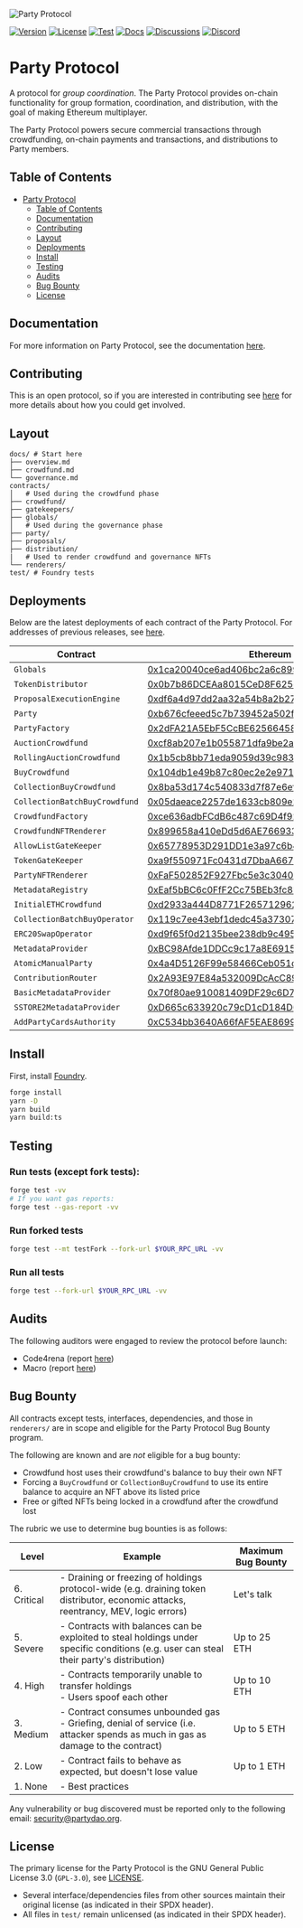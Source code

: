 ![Party Protocol](.github/assets/banner.png)

[![Version][version-badge]][version-link]
[![License][license-badge]][license-link]
[![Test][ci-badge]][ci-link]
[![Docs][docs-badge]][docs-link]
[![Discussions][discussions-badge]][discussions-link]
[![Discord][discord-badge]][discord-link]

[version-badge]: https://img.shields.io/github/release/PartyDAO/party-protocol?label=version
[version-link]: https://github.com/PartyDAO/party-protocol/releases
[license-badge]: https://img.shields.io/github/license/PartyDAO/party-protocol
[license-link]: https://github.com/PartyDAO/party-protocol/blob/main/LICENSE
[ci-badge]: https://github.com/PartyDAO/party-protocol/actions/workflows/ci.yml/badge.svg
[ci-link]: https://github.com/PartyDAO/party-protocol/actions/workflows/ci.yml
[docs-badge]: https://img.shields.io/badge/Party-documentation-informational
[docs-link]: https://github.com/PartyDAO/party-protocol/tree/main/docs
[discussions-badge]: https://img.shields.io/badge/Party-discussions-blueviolet
[discussions-link]: https://github.com/PartyDAO/party-protocol/discussions
[discord-badge]: https://img.shields.io/static/v1?logo=discord&label=discord&message=join&color=blue
[discord-link]: https://discord.gg/zUeXpDX8HA

# Party Protocol

A protocol for _group coordination_. The Party Protocol provides on-chain functionality for group formation, coordination, and distribution, with the goal of making Ethereum multiplayer.

The Party Protocol powers secure commercial transactions through crowdfunding, on-chain payments and transactions, and distributions to Party members.

## Table of Contents

- [Party Protocol](https://github.com/PartyDAO/party-protocol#party-protocol)
  - [Table of Contents](https://github.com/PartyDAO/party-protocol#table-of-contents)
  - [Documentation](https://github.com/PartyDAO/party-protocol#documentation)
  - [Contributing](https://github.com/PartyDAO/party-protocol#contributing)
  - [Layout](https://github.com/PartyDAO/party-protocol#layout)
  - [Deployments](https://github.com/PartyDAO/party-protocol#deployments)
  - [Install](https://github.com/PartyDAO/party-protocol#install)
  - [Testing](https://github.com/PartyDAO/party-protocol#testing)
  - [Audits](https://github.com/PartyDAO/party-protocol#audits)
  - [Bug Bounty](https://github.com/PartyDAO/party-protocol#bug-bounty)
  - [License](https://github.com/PartyDAO/party-protocol#license)

## Documentation

For more information on Party Protocol, see the documentation [here](https://docs.partydao.org).

## Contributing

This is an open protocol, so if you are interested in contributing see [here](./CONTRIBUTING.md) for more details about how you could get involved.

## Layout

```
docs/ # Start here
├── overview.md
├── crowdfund.md
└── governance.md
contracts/
│   # Used during the crowdfund phase
├── crowdfund/
├── gatekeepers/
├── globals/
│   # Used during the governance phase
├── party/
├── proposals/
├── distribution/
|   # Used to render crowdfund and governance NFTs
└── renderers/
test/ # Foundry tests
```

## Deployments

Below are the latest deployments of each contract of the Party Protocol. For addresses of previous releases, see [here](https://github.com/PartyDAO/party-addresses).

| Contract                      | Ethereum                                                                                                              | Goerli                                                                                                                       | Base                                                                                                                  | Base Goerli                                                                                                                  |
| ----------------------------- | --------------------------------------------------------------------------------------------------------------------- | ---------------------------------------------------------------------------------------------------------------------------- | --------------------------------------------------------------------------------------------------------------------- | ---------------------------------------------------------------------------------------------------------------------------- |
| `Globals`                     | [0x1ca20040ce6ad406bc2a6c89976388829e7fbade](https://etherscan.io/address/0x1ca20040ce6ad406bc2a6c89976388829e7fbade) | [0x753e22d4e112a4d8b07df9c4c578b116e3b48792](https://goerli.etherscan.io/address/0x753e22d4e112a4d8b07df9c4c578b116e3b48792) | [0xcEDe25DF327bD1619Fe25CDa2292e14edAC30717](https://basescan.org/address/0xcEDe25DF327bD1619Fe25CDa2292e14edAC30717) | [0x1b0e8E8DC71b29CE49038569dEF1B3Bc0120F602](https://goerli.basescan.org/address/0x1b0e8E8DC71b29CE49038569dEF1B3Bc0120F602) |
| `TokenDistributor`            | [0x0b7b86DCEAa8015CeD8F625d3b7A961b31fB05FE](https://etherscan.io/address/0x0b7b86DCEAa8015CeD8F625d3b7A961b31fB05FE) | [0x510c2F7e19a8f2537A3fe3Cf847e6583b993FA60](https://goerli.etherscan.io/address/0x510c2F7e19a8f2537A3fe3Cf847e6583b993FA60) | [0x65778953D291DD1e3a97c6b4d8BEea188B650077](https://basescan.org/address/0x65778953D291DD1e3a97c6b4d8BEea188B650077) | [0x1b5cB8bb71edA9059d39c98348095B008b67e734](https://goerli.basescan.org/address/0x1b5cB8bb71edA9059d39c98348095B008b67e734) |
| `ProposalExecutionEngine`     | [0xdf6a4d97dd2aa32a54b8a2b2711f210b711f28f0](https://etherscan.io/address/0xdf6a4d97dd2aa32a54b8a2b2711f210b711f28f0) | [0xc148E6f886CccdA5dEBbBA10d864d007E0C74c85](https://goerli.etherscan.io/address/0xc148E6f886CccdA5dEBbBA10d864d007E0C74c85) | [0xaec4D40045DaF91Bc3049ea9136C7dF04bD8a6af](https://basescan.org/address/0xaec4D40045DaF91Bc3049ea9136C7dF04bD8a6af) | [0xafE8265538F97e9F2Ff459F4aD871892a292419b](https://goerli.basescan.org/address/0xafE8265538F97e9F2Ff459F4aD871892a292419b) |
| `Party`                       | [0xb676cfeeed5c7b739452a502f1eff9ab684a56da](https://etherscan.io/address/0xb676cfeeed5c7b739452a502f1eff9ab684a56da) | [0x72a4b63eceA9465e3984CDEe1354b9CF9030c043](https://goerli.etherscan.io/address/0x72a4b63eceA9465e3984CDEe1354b9CF9030c043) | [0x65EBb1f88AA377ee56E8114234d5721eb4C5BAfd](https://basescan.org/address/0x65EBb1f88AA377ee56E8114234d5721eb4C5BAfd) | [0xe46b1B3D7eF3421D96F06D13d641dD702d44904e](https://goerli.basescan.org/address/0xe46b1B3D7eF3421D96F06D13d641dD702d44904e) |
| `PartyFactory`                | [0x2dFA21A5EbF5CcBE62566458A1baEC6B1F33f292](https://etherscan.io/address/0x2dFA21A5EbF5CcBE62566458A1baEC6B1F33f292) | [0x83e63E8bAba6C6dcb9F3F4324bEfA72AD8f43e44](https://goerli.etherscan.io/address/0x83e63E8bAba6C6dcb9F3F4324bEfA72AD8f43e44) | [0xF8c8fC091C0Cc94a9029d6443050bDfF9097E38A](https://basescan.org/address/0xF8c8fC091C0Cc94a9029d6443050bDfF9097E38A) | [0xa7C2ede6A4ebdE4EE86E600D339F9F236B8C1275](https://goerli.basescan.org/address/0xa7C2ede6A4ebdE4EE86E600D339F9F236B8C1275) |
| `AuctionCrowdfund`            | [0xcf8ab207e1b055871dfa9be2a0cf3acaf2d1b3a7](https://etherscan.io/address/0xcf8ab207e1b055871dfa9be2a0cf3acaf2d1b3a7) | [0x631D392073330f0573AD18Fc64305768657D0D60](https://goerli.etherscan.io/address/0x631D392073330f0573AD18Fc64305768657D0D60) | [0xcF8ab207E1b055871dfa9be2a0Cf3acAf2d1b3A7](https://basescan.org/address/0xcF8ab207E1b055871dfa9be2a0Cf3acAf2d1b3A7) | [0x70a842F6131031266438171731f1d2ACfd9EC891](https://goerli.basescan.org/address/0x70a842F6131031266438171731f1d2ACfd9EC891) |
| `RollingAuctionCrowdfund`     | [0x1b5cb8bb71eda9059d39c98348095b008b67e734](https://etherscan.io/address/0x1b5cb8bb71eda9059d39c98348095b008b67e734) | [0x989Fb364065a80d732837742f960924f343C6E04](https://goerli.etherscan.io/address/0x989Fb364065a80d732837742f960924f343C6E04) | [0x2e8920950677F8545B4Ef80315f48E161CB02D1C](https://basescan.org/address/0x2e8920950677F8545B4Ef80315f48E161CB02D1C) | [0x73B66c97e53301651E69D10743352B411d480c3f](https://goerli.basescan.org/address/0x73B66c97e53301651E69D10743352B411d480c3f) |
| `BuyCrowdfund`                | [0x104db1e49b87c80ec2e2e9716e83a304415c15ce](https://etherscan.io/address/0x104db1e49b87c80ec2e2e9716e83a304415c15ce) | [0x712Dca72Cc443A5f5e03A388b69ab09b4CDAC428](https://goerli.etherscan.io/address/0x712Dca72Cc443A5f5e03A388b69ab09b4CDAC428) | [0x104db1E49b87C80Ec2E2E9716e83A304415C15Ce](https://basescan.org/address/0x104db1E49b87C80Ec2E2E9716e83A304415C15Ce) | [0x4a043c81b2D321C6768f607C2f2E6482CDeCadD0](https://goerli.basescan.org/address/0x4a043c81b2D321C6768f607C2f2E6482CDeCadD0) |
| `CollectionBuyCrowdfund`      | [0x8ba53d174c540833d7f87e6ef97fc85d3d9291b4](https://etherscan.io/address/0x8ba53d174c540833d7f87e6ef97fc85d3d9291b4) | [0x884561d34e6B98a11DaF9Cc5d0d50cEFC664262F](https://goerli.etherscan.io/address/0x884561d34e6B98a11DaF9Cc5d0d50cEFC664262F) | [0x8bA53D174C540833d7F87e6Ef97Fc85d3d9291b4](https://basescan.org/address/0x8bA53D174C540833d7F87e6Ef97Fc85d3d9291b4) | [0x5534C682AebEFA85CA8c955bf324739a3D259284](https://goerli.basescan.org/address/0x5534C682AebEFA85CA8c955bf324739a3D259284) |
| `CollectionBatchBuyCrowdfund` | [0x05daeace2257de1633cb809e2a23387a2742535c](https://etherscan.io/address/0x05daeace2257de1633cb809e2a23387a2742535c) | [0x9926816276CFE4E7c230E14d5a8808C9709Fa51a](https://goerli.etherscan.io/address/0x9926816276CFE4E7c230E14d5a8808C9709Fa51a) | [0x05daeacE2257De1633cb809E2A23387a2742535c](https://basescan.org/address/0x05daeacE2257De1633cb809E2A23387a2742535c) | [0x36DdCBd450aF74bd8D3F7e1Dc24AB5b3091289c7](https://goerli.basescan.org/address/0x36DdCBd450aF74bd8D3F7e1Dc24AB5b3091289c7) |
| `CrowdfundFactory`            | [0xce636adbFCdB6c487c69D4f92603714c2450a0c9](https://etherscan.io/address/0xce636adbFCdB6c487c69D4f92603714c2450a0c9) | [0x5bFADA22929Ce611894c5ba0A1d583459f3f3858](https://goerli.etherscan.io/address/0x5bFADA22929Ce611894c5ba0A1d583459f3f3858) | [0xDe0073207C36A2A8Bc8bb5634f1db74d35b015f9](https://basescan.org/address/0xDe0073207C36A2A8Bc8bb5634f1db74d35b015f9) | [0x4F2843E6C02F3bbD9F4004fC0Ac7FB6e31b5EFb0](https://goerli.basescan.org/address/0x4F2843E6C02F3bbD9F4004fC0Ac7FB6e31b5EFb0) |
| `CrowdfundNFTRenderer`        | [0x899658a410eDd5d6AE766933385fbFE0C4504b3F](https://etherscan.io/address/0x899658a410eDd5d6AE766933385fbFE0C4504b3F) | [0xcF8ab207E1b055871dfa9be2a0Cf3acAf2d1b3A7](https://goerli.etherscan.io/address/0xcF8ab207E1b055871dfa9be2a0Cf3acAf2d1b3A7) | [0x19BcAc3761Df79c9b242Ebe6670898DA7D4bDCB3](https://basescan.org/address/0x19BcAc3761Df79c9b242Ebe6670898DA7D4bDCB3) | [0xCE03B805c942a1DDdaaAD4F7a1C2BC00A96baf75](https://goerli.basescan.org/address/0xCE03B805c942a1DDdaaAD4F7a1C2BC00A96baf75) |
| `AllowListGateKeeper`         | [0x65778953D291DD1e3a97c6b4d8BEea188B650077](https://etherscan.io/address/0x65778953D291DD1e3a97c6b4d8BEea188B650077) | [0x554A3b66Fcd3c9eb7730b21F207a28F1e4954142](https://goerli.etherscan.io/address/0x554A3b66Fcd3c9eb7730b21F207a28F1e4954142) | [0x0EC569Ed2E3D2a61562Ae76539A84b1948F0c7a6](https://basescan.org/address/0x0EC569Ed2E3D2a61562Ae76539A84b1948F0c7a6) | [0x0D43100FcB0F4AbBE7d650440828b3Db80742098](https://goerli.basescan.org/address/0x0D43100FcB0F4AbBE7d650440828b3Db80742098) |
| `TokenGateKeeper`             | [0xa9f550971Fc0431d7DbaA667c92061eD9a1B8E90](https://etherscan.io/address/0xa9f550971Fc0431d7DbaA667c92061eD9a1B8E90) | [0x7FCC6b4c437aA78E6C432d4A459Ae644514Be638](https://goerli.etherscan.io/address/0x7FCC6b4c437aA78E6C432d4A459Ae644514Be638) | [0x9A1C1e8eBD7e50A1280A31d736388A50f3d96a4D](https://basescan.org/address/0x9A1C1e8eBD7e50A1280A31d736388A50f3d96a4D) | [0xF940e28d4320F794150DFB40c7f2f65E371808e6](https://goerli.basescan.org/address/0xF940e28d4320F794150DFB40c7f2f65E371808e6) |
| `PartyNFTRenderer`            | [0xFaF502852F927Fbc5e3c3040648aB968E43bf0b2](https://etherscan.io/address/0xFaF502852F927Fbc5e3c3040648aB968E43bf0b2) | [0xA4DDE8076A9B88F53f80d5Dc508D0656d7Db210D](https://goerli.etherscan.io/address/0xA4DDE8076A9B88F53f80d5Dc508D0656d7Db210D) | [0xAfeEf01d3267bf2dd500a3f988Dc51B52ceCF0Ed](https://basescan.org/address/0xAfeEf01d3267bf2dd500a3f988Dc51B52ceCF0Ed) | [0xc0e0ec5541e26E93D5a9f5E999AB2A0A7F8260ae](https://goerli.basescan.org/address/0xc0e0ec5541e26E93D5a9f5E999AB2A0A7F8260ae) |
| `MetadataRegistry`            | [0xEaf5bBC6c0FfF2Cc75BEb3fc8b53447570A1A2ED](https://etherscan.io/address/0xEaf5bBC6c0FfF2Cc75BEb3fc8b53447570A1A2ED) | [0x59E2844F9ADb537a97011528E699f76934Ef7cc9](https://goerli.etherscan.io/address/0x59E2844F9ADb537a97011528E699f76934Ef7cc9) | [0xA4DDE8076A9B88F53f80d5Dc508D0656d7Db210D](https://basescan.org/address/0xA4DDE8076A9B88F53f80d5Dc508D0656d7Db210D) | [0x39Aa347879C782F1375386FE8f7a39B203fB2e5c](https://goerli.basescan.org/address/0x39Aa347879C782F1375386FE8f7a39B203fB2e5c) |
| `InitialETHCrowdfund`         | [0xd2933a444D8771F265712962BE24096cEa041e0c](https://etherscan.io/address/0xd2933a444D8771F265712962BE24096cEa041e0c) | [0xea6b9F59aeEeD48e60548dDe5e32480cfF1eC447](https://goerli.etherscan.io/address/0xea6b9F59aeEeD48e60548dDe5e32480cfF1eC447) | [0x23C886396CFbaDB0F3bAC4b728150e8A59dC0E10](https://basescan.org/address/0x23C886396CFbaDB0F3bAC4b728150e8A59dC0E10) | [0x6a360CAee9a8313c64c72Fa2eB8E59F9B5218368](https://goerli.basescan.org/address/0x6a360CAee9a8313c64c72Fa2eB8E59F9B5218368) |
| `CollectionBatchBuyOperator`  | [0x119c7ee43ebf1dedc45a3730735583bd39e32579](https://etherscan.io/address/0x119c7ee43ebf1dedc45a3730735583bd39e32579) | [0x039d2e6AEf994445b00b6B55524bAcA0B0Be78DB](https://goerli.etherscan.io/address/0x039d2e6AEf994445b00b6B55524bAcA0B0Be78DB) | [0x510c2F7e19a8f2537A3fe3Cf847e6583b993FA60](https://basescan.org/address/0x510c2F7e19a8f2537A3fe3Cf847e6583b993FA60) | [0x4fD82CF0C955Acc0715Ef1440b8D1F2768C9a278](https://goerli.basescan.org/address/0x4fD82CF0C955Acc0715Ef1440b8D1F2768C9a278) |
| `ERC20SwapOperator`           | [0xd9f65f0d2135bee238db9c49558632eb6030caa7](https://etherscan.io/address/0xd9f65f0d2135bee238db9c49558632eb6030caa7) | [0x88B08D166cf2779c1E2ef6C1171214E782831814](https://goerli.etherscan.io/address/0x88B08D166cf2779c1E2ef6C1171214E782831814) | [0xdF6a4d97dd2Aa32a54B8a2b2711F210b711F28f0](https://basescan.org/address/0xdF6a4d97dd2Aa32a54B8a2b2711F210b711F28f0) | [0xca874ED4D1828aE092250d5F00F1C206A944baA4](https://goerli.basescan.org/address/0xca874ED4D1828aE092250d5F00F1C206A944baA4) |
| `MetadataProvider`            | [0xBC98Afde1DDCc9c17a8E69157b83b8971007cF92](https://etherscan.io/address/0xBC98Afde1DDCc9c17a8E69157b83b8971007cF92) | [0xC9846AD49F40bc66217280731Fc8EaEA37231979](https://goerli.etherscan.io/address/0xC9846AD49F40bc66217280731Fc8EaEA37231979) | [0xe06e71867bB25Fe6b56b854500961D4D9dd7c12e](https://basescan.org/address/0xe06e71867bB25Fe6b56b854500961D4D9dd7c12e) | [0x480f02Ca2E29A71bac6E314879E487a49a237E1B](https://goerli.basescan.org/address/0x480f02Ca2E29A71bac6E314879E487a49a237E1B) |
| `AtomicManualParty`           | [0x4a4D5126F99e58466Ceb051d17661bAF0BE2Cf93](https://etherscan.io/address/0x4a4D5126F99e58466Ceb051d17661bAF0BE2Cf93) | [0xb24aa5a8E4a6bb691DF4B722E79Da7842BFB8A68](https://goerli.etherscan.io/address/0xb24aa5a8E4a6bb691DF4B722E79Da7842BFB8A68) | [0xA138Bc79434Be2e134174f59277092F22b23bA91](https://basescan.org/address/0xA138Bc79434Be2e134174f59277092F22b23bA91) | [0x1B78e1801C83c176161101d448E27FbCD66f178e](https://goerli.basescan.org/address/0x1B78e1801C83c176161101d448E27FbCD66f178e) |
| `ContributionRouter`          | [0x2A93E97E84a532009DcAcC897295c6387Fd5c7e9](https://etherscan.io/address/0x2A93E97E84a532009DcAcC897295c6387Fd5c7e9) | [0x2EAf43684FF4655FC2Dd5827Ce9302c82eEc7a51](https://goerli.etherscan.io/address/0x2EAf43684FF4655FC2Dd5827Ce9302c82eEc7a51) | [0xD9F65f0d2135BeE238db9c49558632Eb6030CAa7](https://basescan.org/address/0xD9F65f0d2135BeE238db9c49558632Eb6030CAa7) | [0x53998d625B7Bb9252af9C5324a639e5Ca7bc50bF](https://goerli.basescan.org/address/0x53998d625B7Bb9252af9C5324a639e5Ca7bc50bF) |
| `BasicMetadataProvider`       | [0x70f80ae910081409DF29c6D779Cd83208B751636](https://etherscan.io/address/0x70f80ae910081409DF29c6D779Cd83208B751636) | [0x8816cec81d3221a8bc6c0760bcb33e646d355efb](https://goerli.etherscan.io/address/0x8816cec81d3221a8bc6c0760bcb33e646d355efb) | [0x39244498E639C4B24910E73DFa3622881D456724](https://basescan.org/address/0x39244498E639C4B24910E73DFa3622881D456724) | [0x104db1E49b87C80Ec2E2E9716e83A304415C15Ce](https://goerli.basescan.org/address/0x104db1E49b87C80Ec2E2E9716e83A304415C15Ce) |
| `SSTORE2MetadataProvider`     | [0xD665c633920c79cD1cD184D08AAC2cDB2711073c](https://etherscan.io/address/0xD665c633920c79cD1cD184D08AAC2cDB2711073c) | [0xdc693c350fbfe628d11f21ab154f0abec958fc61](https://goerli.etherscan.io/address/0xdc693c350fbfe628d11f21ab154f0abec958fc61) | [0xFaF502852F927Fbc5e3c3040648aB968E43bf0b2](https://basescan.org/address/0xFaF502852F927Fbc5e3c3040648aB968E43bf0b2) | [0x8bA53D174C540833d7F87e6Ef97Fc85d3d9291b4](https://goerli.basescan.org/address/0x8bA53D174C540833d7F87e6Ef97Fc85d3d9291b4) |
| `AddPartyCardsAuthority`      | [0xC534bb3640A66fAF5EAE8699FeCE511e1c331cAD](https://etherscan.io/address/0xC534bb3640A66fAF5EAE8699FeCE511e1c331cAD) | [0xaf308964C34De533c4110776e33B4a8a03f9fE79](https://goerli.etherscan.io/address/0xaf308964C34De533c4110776e33B4a8a03f9fE79) | [0x4a4D5126F99e58466Ceb051d17661bAF0BE2Cf93](https://basescan.org/address/0x4a4D5126F99e58466Ceb051d17661bAF0BE2Cf93) | [0x05daeacE2257De1633cb809E2A23387a2742535c](https://goerli.basescan.org/address/0x05daeacE2257De1633cb809E2A23387a2742535c) |

## Install

First, install [Foundry](https://book.getfoundry.sh/getting-started/installation.html).

```bash
forge install
yarn -D
yarn build
yarn build:ts
```

## Testing

### Run tests (except fork tests):

```bash
forge test -vv
# If you want gas reports:
forge test --gas-report -vv
```

### Run forked tests

```bash
forge test --mt testFork --fork-url $YOUR_RPC_URL -vv
```

### Run all tests

```bash
forge test --fork-url $YOUR_RPC_URL -vv
```

## Audits

The following auditors were engaged to review the protocol before launch:

- Code4rena (report [here](./audits/partydao-c4-report.md))
- Macro (report [here](./audits/Party-Protocol-Macro-Audit.pdf))

## Bug Bounty

All contracts except tests, interfaces, dependencies, and those in `renderers/` are in scope and eligible for the Party Protocol Bug Bounty program.

The following are known and are _not_ eligible for a bug bounty:

- Crowdfund host uses their crowdfund's balance to buy their own NFT
- Forcing a `BuyCrowdfund` or `CollectionBuyCrowdfund` to use its entire balance to acquire an NFT above its listed price
- Free or gifted NFTs being locked in a crowdfund after the crowdfund lost

The rubric we use to determine bug bounties is as follows:

| **Level**   | **Example**                                                                                                                             | **Maximum Bug Bounty** |
| ----------- | --------------------------------------------------------------------------------------------------------------------------------------- | ---------------------- |
| 6. Critical | - Draining or freezing of holdings protocol-wide (e.g. draining token distributor, economic attacks, reentrancy, MEV, logic errors)     | Let's talk             |
| 5. Severe   | - Contracts with balances can be exploited to steal holdings under specific conditions (e.g. user can steal their party's distribution) | Up to 25 ETH           |
| 4. High     | - Contracts temporarily unable to transfer holdings<br>- Users spoof each other                                                         | Up to 10 ETH           |
| 3. Medium   | - Contract consumes unbounded gas<br>- Griefing, denial of service (i.e. attacker spends as much in gas as damage to the contract)      | Up to 5 ETH            |
| 2. Low      | - Contract fails to behave as expected, but doesn't lose value                                                                          | Up to 1 ETH            |
| 1. None     | - Best practices                                                                                                                        |                        |

Any vulnerability or bug discovered must be reported only to the following email: [security@partydao.org](mailto:security@partydao.org).

## License

The primary license for the Party Protocol is the GNU General Public License 3.0 (`GPL-3.0`), see [LICENSE](./LICENSE).

- Several interface/dependencies files from other sources maintain their original license (as indicated in their SPDX header).
- All files in `test/` remain unlicensed (as indicated in their SPDX header).
